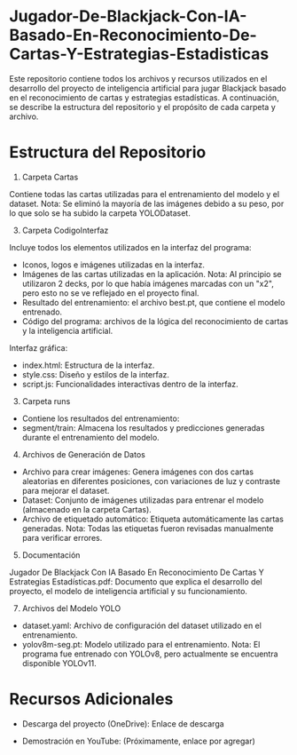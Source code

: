 # Jugador-De-Blackjack-Con-IA-Basado-En-Reconocimiento-De-Cartas-Y-Estrategias-Estadisticas
Este repositorio contiene todos los archivos y recursos utilizados en el desarrollo del proyecto de inteligencia artificial para jugar Blackjack basado en el reconocimiento de cartas y estrategias estadísticas. A continuación, se describe la estructura del repositorio y el propósito de cada carpeta y archivo.

# Estructura del Repositorio

1. Carpeta Cartas

Contiene todas las cartas utilizadas para el entrenamiento del modelo y el dataset. Nota: Se eliminó la mayoría de las imágenes debido a su peso, por lo que solo se ha subido la carpeta YOLODataset.

3. Carpeta CodigoInterfaz

Incluye todos los elementos utilizados en la interfaz del programa:
   
- Iconos, logos e imágenes utilizadas en la interfaz.
- Imágenes de las cartas utilizadas en la aplicación. Nota: Al principio se utilizaron 2 decks, por lo que había imágenes marcadas con un "x2", pero esto no se ve reflejado en el proyecto final.
- Resultado del entrenamiento: el archivo best.pt, que contiene el modelo entrenado.
- Código del programa: archivos de la lógica del reconocimiento de cartas y la inteligencia artificial.

Interfaz gráfica:

- index.html: Estructura de la interfaz.
- style.css: Diseño y estilos de la interfaz.
- script.js: Funcionalidades interactivas dentro de la interfaz.

3. Carpeta runs

- Contiene los resultados del entrenamiento:
- segment/train: Almacena los resultados y predicciones generadas durante el entrenamiento del modelo.

4. Archivos de Generación de Datos

- Archivo para crear imágenes: Genera imágenes con dos cartas aleatorias en diferentes posiciones, con variaciones de luz y contraste para mejorar el dataset.
- Dataset: Conjunto de imágenes utilizadas para entrenar el modelo (almacenado en la carpeta Cartas).
- Archivo de etiquetado automático: Etiqueta automáticamente las cartas generadas. Nota: Todas las etiquetas fueron revisadas manualmente para verificar errores.

5. Documentación

Jugador De Blackjack Con IA Basado En Reconocimiento De Cartas Y Estrategias Estadísticas.pdf: Documento que explica el desarrollo del proyecto, el modelo de inteligencia artificial y su funcionamiento.

7. Archivos del Modelo YOLO

- dataset.yaml: Archivo de configuración del dataset utilizado en el entrenamiento.
- yolov8m-seg.pt: Modelo utilizado para el entrenamiento. Nota: El programa fue entrenado con YOLOv8, pero actualmente se encuentra disponible YOLOv11.

# Recursos Adicionales

- Descarga del proyecto (OneDrive): Enlace de descarga

- Demostración en YouTube: (Próximamente, enlace por agregar)
